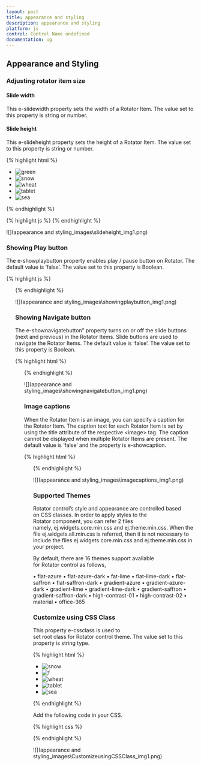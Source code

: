 ```yaml
---
layout: post
title: appearance and styling
description: appearance and styling
platform: js
control: Control Name undefined
documentation: ug
---
```


## Appearance and Styling

### Adjusting rotator item size

#### Slide width

This e-slidewidth property sets the width of a Rotator Item. The value set to this property is string or number.

#### Slide height

This e-slideheight property sets the height of a Rotator Item. The value set to this property is string or number.



{% highlight html %}
   <ul id="sliderContent" ej-rotator e-slidewidth="500px" e-slideheight="250px">
        <li><img class="image" src="http://js.syncfusion.com/demos/web/content/images/rotator/green.jpg" title="green" /></li>
        <li><img class="image" src="http://js.syncfusion.com/demos/web/content/images/rotator/snow.jpg" title="snow" /></li>
        <li><img class="image" src="http://js.syncfusion.com/demos/web/content/images/rotator/wheat.jpg" title="wheat" /></li>
        <li><img class="image" src="http://js.syncfusion.com/demos/web/content/images/rotator/tablet.jpg" title="tablet" /></li>
        <li><img class="image" src="http://js.syncfusion.com/demos/web/content/images/rotator/sea.jpg" title="sea" /></li>
    </ul>
{% endhighlight %}



{% highlight js %}
    <script>
        angular.module('rotatApp', ['ejangular']).controller('RotatCtrl', function ($scope) {
        });
    </script>
{% endhighlight %}



![](appearance and styling_images\slideheight_img1.png)

### Showing Play button

The e-showplaybutton  property enables play / pause button on Rotator. The default value is ‘false’. The value set to this property is Boolean.

{% highlight js %}

<ul id="sliderContent" ej-rotator e-datasource="dataList" e-showplaybutton="true" e-slidewidth="600px" e-slideheight="350px"/>

{% endhighlight %}



![](appearance and styling_images\showingplaybutton_img1.png)

### Showing Navigate button

The e-shownavigatebutton” property turns on or off the slide buttons (next and previous) in the Rotator Items. Slide buttons are used to navigate the Rotator Items. The default value is ‘false’. The value set to this property is Boolean.

{% highlight html %}

<ul id="sliderContent" ej-rotator e-datasource="dataList" e-shownavigatebutton="true" e-slidewidth="600px" e-slideheight="350px"/>

{% endhighlight %}



![](appearance and styling_images\showingnavigatebutton_img1.png)

### Image captions

When the Rotator Item is an image, you can specify a caption for the Rotator Item. The caption text for each Rotator Item is set by using the title attribute of the respective &lt;image&gt; tag. The caption cannot be displayed when multiple Rotator Items are present. The default value is ‘false’ and the property is e-showcaption. 

{% highlight html %}
                    	<ul id="sliderContent" ej-rotator e-datasource="dataList" e-showcaption="true" e-slidewidth="600px" e-slideheight="350px"/>
{% endhighlight %}



![](appearance and styling_images\imagecaptions_img1.png)


### Supported Themes

Rotator control’s style and appearance are controlled based on CSS classes. In order to apply styles to the Rotator component, you can refer 2 files namely, ej.widgets.core.min.css and ej.theme.min.css. When the file ej.widgets.all.min.css is referred, then it is not necessary to include the files ej.widgets.core.min.css and ej.theme.min.css in your project.

By default, there are 16 themes support available for Rotator control as follows,

•	flat-azure
•	flat-azure-dark
•	fat-lime
•	flat-lime-dark
•	flat-saffron
•	flat-saffron-dark
•	gradient-azure
•	gradient-azure-dark
•	gradient-lime
•	gradient-lime-dark
•	gradient-saffron
•	gradient-saffron-dark
•	high-contrast-01
•	high-contrast-02
•	material
•	office-365

### Customize using CSS Class

This property e-cssclass is used to set root class for Rotator control theme. The value set to this property is string type.

{% highlight html %}


<ul id="sliderContent" ej-rotator e-slidewidth="500px" e-slideheight="300px" e-cssclass="flat-lime" >
                             <li><img class="image" src="http://js.syncfusion.com/demos/web/content/images/rotator/snow.jpg" title=" snow " /></li>
        <li><img class="image" src="http://js.syncfusion.com/demos/web/content/images/rotator/green.jpg" title="f" /></li>
        <li><img class="image" src="http://js.syncfusion.com/demos/web/content/images/rotator/wheat.jpg" title="wheat" /></li>
        <li><img class="image" src="http://js.syncfusion.com/demos/web/content/images/rotator/tablet.jpg" title="tablet" /></li>
        <li><img class="image" src="http://js.syncfusion.com/demos/web/content/images/rotator/sea.jpg" title="sea" /></li>                        </ul>


{% endhighlight %}

Add the following code in your CSS.

{% highlight css %}


<style>
    .flat-lime {
        background-color: yellowgreen;
    }
</style>


{% endhighlight %}



![](appearance and styling_images\CustomizeusingCSSClass_img1.png)




